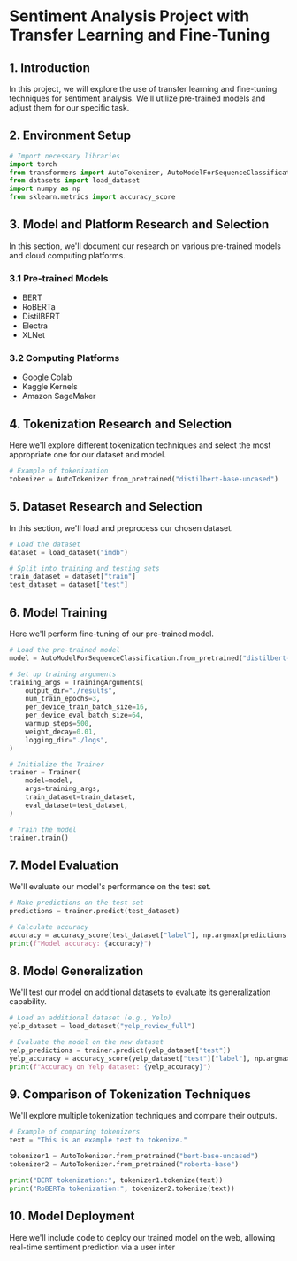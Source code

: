 # Sentiment Analysis Project with Transfer Learning and Fine-Tuning

## 1. Introduction
In this project, we will explore the use of transfer learning and fine-tuning techniques for sentiment analysis. We'll utilize pre-trained models and adjust them for our specific task.

## 2. Environment Setup
```python
# Import necessary libraries
import torch
from transformers import AutoTokenizer, AutoModelForSequenceClassification, Trainer, TrainingArguments
from datasets import load_dataset
import numpy as np
from sklearn.metrics import accuracy_score
```

## 3. Model and Platform Research and Selection
In this section, we'll document our research on various pre-trained models and cloud computing platforms.

### 3.1 Pre-trained Models
- BERT
- RoBERTa
- DistilBERT
- Electra
- XLNet

### 3.2 Computing Platforms
- Google Colab
- Kaggle Kernels
- Amazon SageMaker

## 4. Tokenization Research and Selection
Here we'll explore different tokenization techniques and select the most appropriate one for our dataset and model.

```python
# Example of tokenization
tokenizer = AutoTokenizer.from_pretrained("distilbert-base-uncased")
```

## 5. Dataset Research and Selection
In this section, we'll load and preprocess our chosen dataset.

```python
# Load the dataset
dataset = load_dataset("imdb")

# Split into training and testing sets
train_dataset = dataset["train"]
test_dataset = dataset["test"]
```

## 6. Model Training
Here we'll perform fine-tuning of our pre-trained model.

```python
# Load the pre-trained model
model = AutoModelForSequenceClassification.from_pretrained("distilbert-base-uncased", num_labels=2)

# Set up training arguments
training_args = TrainingArguments(
    output_dir="./results",
    num_train_epochs=3,
    per_device_train_batch_size=16,
    per_device_eval_batch_size=64,
    warmup_steps=500,
    weight_decay=0.01,
    logging_dir="./logs",
)

# Initialize the Trainer
trainer = Trainer(
    model=model,
    args=training_args,
    train_dataset=train_dataset,
    eval_dataset=test_dataset,
)

# Train the model
trainer.train()
```

## 7. Model Evaluation
We'll evaluate our model's performance on the test set.

```python
# Make predictions on the test set
predictions = trainer.predict(test_dataset)

# Calculate accuracy
accuracy = accuracy_score(test_dataset["label"], np.argmax(predictions.predictions, axis=-1))
print(f"Model accuracy: {accuracy}")
```

## 8. Model Generalization
We'll test our model on additional datasets to evaluate its generalization capability.

```python
# Load an additional dataset (e.g., Yelp)
yelp_dataset = load_dataset("yelp_review_full")

# Evaluate the model on the new dataset
yelp_predictions = trainer.predict(yelp_dataset["test"])
yelp_accuracy = accuracy_score(yelp_dataset["test"]["label"], np.argmax(yelp_predictions.predictions, axis=-1))
print(f"Accuracy on Yelp dataset: {yelp_accuracy}")
```

## 9. Comparison of Tokenization Techniques
We'll explore multiple tokenization techniques and compare their outputs.

```python
# Example of comparing tokenizers
text = "This is an example text to tokenize."

tokenizer1 = AutoTokenizer.from_pretrained("bert-base-uncased")
tokenizer2 = AutoTokenizer.from_pretrained("roberta-base")

print("BERT tokenization:", tokenizer1.tokenize(text))
print("RoBERTa tokenization:", tokenizer2.tokenize(text))
```

## 10. Model Deployment
Here we'll include code to deploy our trained model on the web, allowing real-time sentiment prediction via a user inter